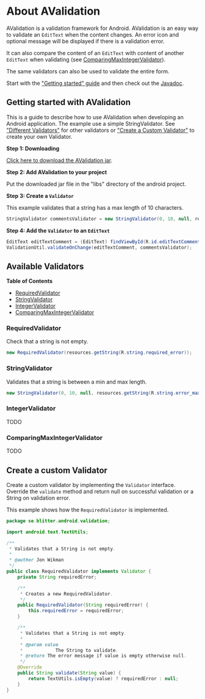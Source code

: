 # About AValidation

AValidation is a validation framework for Android. AValidation is an easy way to validate an `EditText` when the content changes. An error icon and optional message will be displayed if there is a validation error.

It can also compare the content of an `EditText` with content of another `EditText` when validating (see [ComparingMaxIntegerValidator](#comparingmaxintegervalidator)).

The same validators can also be used to validate the entire form.

Start with the ["Getting started" guide](#getting-started-with-avalidation) and then check out the [Javadoc](http://www.blitter.se/avalidation/api/).

## Getting started with AValidation
This is a guide to describe how to use AValidation when developing an Android application. The example use a simple StringValidator. See ["Different Validators"](#available-validators) for other validators or ["Create a Custom Validator"](#custom-validator) to create your own Validator.

__Step 1: Downloading__

[Click here to download the AValidation jar](http://www.blitter.se/repo/se/blitter/android/avalidation/1.0.0/avalidation-1.0.0.jar).

__Step 2: Add AValidation to your project__

Put the downloaded jar file in the "libs" directory of the android project.

__Step 3: Create a `Validator`__

This example validates that a string has a max length of 10 characters.
```java
StringValidator commentsValidator = new StringValidator(0, 10, null, resources.getString(R.string.comment_error_max_length));
```

__Step 4: Add the `Validator` to an `EditText`__

```java
EditText editTextComment = (EditText) findViewById(R.id.editTextComment);
ValidationUtil.validateOnChange(editTextComment, commentsValidator);
```

## Available Validators

__Table of Contents__
* [RequiredValidator](#requiredvalidator)
* [StringValidator](#stringvalidator)
* [IntegerValidator](#integervalidator)
* [ComparingMaxIntegerValidator](#comparingmaxintegervalidator)

### RequiredValidator
Check that a string is not empty.
```java
new RequiredValidator(resources.getString(R.string.required_error));
```

### StringValidator
Validates that a string is between a min and max length.
```java
new StringValidator(0, 10, null, resources.getString(R.string.error_max_length));
```

### IntegerValidator
TODO

### ComparingMaxIntegerValidator
TODO

## Create a custom Validator

Create a custom validator by implementing the `Validator` interface. Override the `validate` method and return null on successful validation or a String on validation error.

This example shows how the `RequiredValidator` is implemented.

```java
package se.blitter.android.validation;

import android.text.TextUtils;

/**
 * Validates that a String is not empty.
 * 
 * @author Jon Wikman
 */
public class RequiredValidator implements Validator {
    private String requiredError;

    /**
     * Creates a new RequiredValidator.
     */
    public RequiredValidator(String requiredError) {
        this.requiredError = requiredError;
    }

    /**
     * Validates that a String is not empty.
     * 
     * @param value
     *            The String to validate.
     * @return The error message if value is empty otherwise null.
     */
    @Override
    public String validate(String value) {
        return TextUtils.isEmpty(value) ? requiredError : null;
    }
}
```

